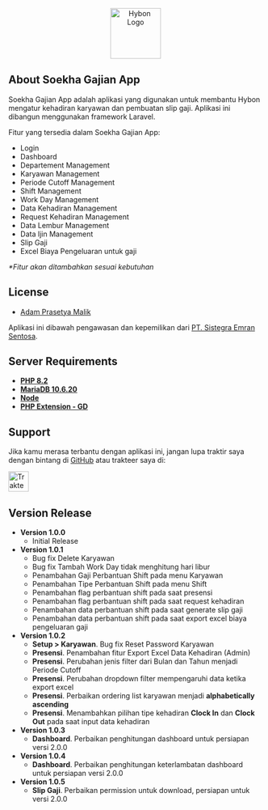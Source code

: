<p align="center">
    <a href="https://soekha.solusikami.co.id" target="_blank">
        <img src="https://soekha.solusikami.co.id/SOEKHA-MINI-LOGO.jpeg" width="100" alt="Hybon Logo">
    </a>
</p>

## About Soekha Gajian App

Soekha Gajian App adalah aplikasi yang digunakan untuk membantu Hybon mengatur kehadiran karyawan dan pembuatan slip gaji. Aplikasi ini dibangun menggunakan framework Laravel.

Fitur yang tersedia dalam Soekha Gajian App:

-   Login
-   Dashboard
-   Departement Management
-   Karyawan Management
-   Periode Cutoff Management
-   Shift Management
-   Work Day Management
-   Data Kehadiran Management
-   Request Kehadiran Management
-   Data Lembur Management
-   Data Ijin Management
-   Slip Gaji
-   Excel Biaya Pengeluaran untuk gaji

_\*Fitur akan ditambahkan sesuai kebutuhan_

## License

-   [Adam Prasetya Malik](https://github.com/manasama77)

Aplikasi ini dibawah pengawasan dan kepemilikan dari [PT. Sistegra Emran Sentosa](https://sistegra.id).

## Server Requirements

-   **[PHP 8.2](https://www.php.net/)**
-   **[MariaDB 10.6.20](https://mariadb.org/)**
-   **[Node](https://nodejs.org/en/)**
-   **[PHP Extension - GD](https://www.php.net/manual/en/book.gd)**

## Support

Jika kamu merasa terbantu dengan aplikasi ini, jangan lupa traktir saya dengan bintang di [GitHub](https://github.com/manasama77/soekha-gajian) atau trakteer saya di:

<a href="https://trakteer.id/adam_pm" target="_blank"><img id="wse-buttons-preview" src="https://edge-cdn.trakteer.id/images/embed/trbtn-red-1.png?date=18-11-2023" height="40" style="border:0px;height:40px;" alt="Trakteer Saya"></a>

## Version Release

-   **Version 1.0.0**
    -   Initial Release
-   **Version 1.0.1**
    -   Bug fix Delete Karyawan
    -   Bug fix Tambah Work Day tidak menghitung hari libur
    -   Penambahan Gaji Perbantuan Shift pada menu Karyawan
    -   Penambahan Tipe Perbantuan Shift pada menu Shift
    -   Penambahan flag perbantuan shift pada saat presensi
    -   Penambahan flag perbantuan shift pada saat request kehadiran
    -   Penambahan data perbantuan shift pada saat generate slip gaji
    -   Penambahan data perbantuan shift pada saat export excel biaya pengeluaran gaji
-   **Version 1.0.2**
    -   **Setup > Karyawan**. Bug fix Reset Password Karyawan
    -   **Presensi**. Penambahan fitur Export Excel Data Kehadiran (Admin)
    -   **Presensi**. Perubahan jenis filter dari Bulan dan Tahun menjadi Periode Cutoff
    -   **Presensi**. Perubahan dropdown filter mempengaruhi data ketika export excel
    -   **Presensi**. Perbaikan ordering list karyawan menjadi **alphabetically ascending**
    -   **Presensi**. Menambahkan pilihan tipe kehadiran **Clock In** dan **Clock Out** pada saat input data kehadiran
-   **Version 1.0.3**
    -   **Dashboard**. Perbaikan penghitungan dashboard untuk persiapan versi 2.0.0
-   **Version 1.0.4**
    -   **Dashboard**. Perbaikan penghitungan keterlambatan dashboard untuk persiapan versi 2.0.0
-   **Version 1.0.5**
    -   **Slip Gaji**. Perbaikan permission untuk download, persiapan untuk versi 2.0.0
